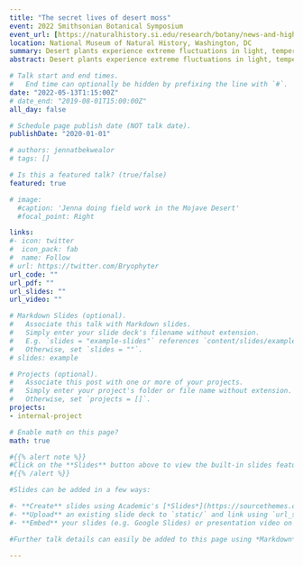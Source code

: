 ```yaml
---
title: "The secret lives of desert moss"
event: 2022 Smithsonian Botanical Symposium
event_url: [https://naturalhistory.si.edu/research/botany/news-and-highlights/smithsonian-botanical-symposium]
location: National Museum of Natural History, Washington, DC
summary: Desert plants experience extreme fluctuations in light, temperature, and water availability. These intense conditions shape the development, life history, and evolutionary trajectory of desert mosses.
abstract: Desert plants experience extreme fluctuations in light, temperature, and water availability. These intense conditions shape the development, life history, and evolutionary trajectory of desert mosses. In this talk, I will present on two such processes: vegetative growth and sexual reproduction. First, I discuss the discovery of Mojave Desert mosses occurring as hypoliths under milky quartz rocks. To characterize this unique moss microhabitat, we deployed microclimate dataloggers and collected samples in a Mojave site containing quartz hypoliths. The results of this study highlight the need to consider microhabitats, especially in extreme environments where mosses may find refuge from the prevailing macroclimatic conditions. Second, I discuss how natural populations of many desert mosses appear highly female-biased based on the presence of reproductive structures. The dryland moss *Syntrichia caninervis* is notable for its low frequency of sex expression and strong female bias. Using molecular methods, we uncovered the genetic sex of non-expressing shoots and compare the patterns of phenotypic and genotypic sex ratios in Mojave populations. The findings shared in this talk contribute to our understanding of how the environment may modulate habitat filtering, vegetative growth, and sexual reproduction in *S. caninervis* either through its direct influence on physiology or through selection.

# Talk start and end times.
#   End time can optionally be hidden by prefixing the line with `#`.
date: "2022-05-13T1:15:00Z"
# date_end: "2019-08-01T15:00:00Z"
all_day: false

# Schedule page publish date (NOT talk date).
publishDate: "2020-01-01"

# authors: jennatbekwealor
# tags: []

# Is this a featured talk? (true/false)
featured: true

# image:
  #caption: 'Jenna doing field work in the Mojave Desert'
  #focal_point: Right

links:
#- icon: twitter
#  icon_pack: fab
#  name: Follow
# url: https://twitter.com/Bryophyter
url_code: ""
url_pdf: ""
url_slides: ""
url_video: ""

# Markdown Slides (optional).
#   Associate this talk with Markdown slides.
#   Simply enter your slide deck's filename without extension.
#   E.g. `slides = "example-slides"` references `content/slides/example-slides.md`.
#   Otherwise, set `slides = ""`.
# slides: example

# Projects (optional).
#   Associate this post with one or more of your projects.
#   Simply enter your project's folder or file name without extension.
#   Otherwise, set `projects = []`.
projects:
- internal-project

# Enable math on this page?
math: true

#{{% alert note %}}
#Click on the **Slides** button above to view the built-in slides feature.
#{{% /alert %}}

#Slides can be added in a few ways:

#- **Create** slides using Academic's [*Slides*](https://sourcethemes.com/academic/docs/managing-content/#create-slides) feature and link using `slides` parameter in the front matter of the talk file
#- **Upload** an existing slide deck to `static/` and link using `url_slides` parameter in the front matter of the talk file
#- **Embed** your slides (e.g. Google Slides) or presentation video on this page using [shortcodes](https://sourcethemes.com/academic/docs/writing-markdown-latex/).

#Further talk details can easily be added to this page using *Markdown* and $\rm \LaTeX$ math code.

---
```


